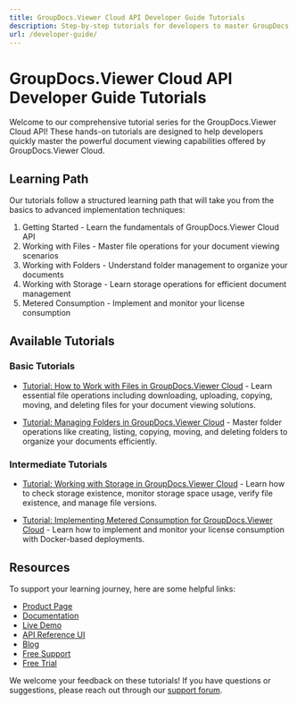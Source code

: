 ```yaml
---
title: GroupDocs.Viewer Cloud API Developer Guide Tutorials
description: Step-by-step tutorials for developers to master GroupDocs.Viewer Cloud API capabilities from basic to advanced features
url: /developer-guide/
---
```


# GroupDocs.Viewer Cloud API Developer Guide Tutorials

Welcome to our comprehensive tutorial series for the GroupDocs.Viewer Cloud API! These hands-on tutorials are designed to help developers quickly master the powerful document viewing capabilities offered by GroupDocs.Viewer Cloud.

## Learning Path

Our tutorials follow a structured learning path that will take you from the basics to advanced implementation techniques:

1. Getting Started - Learn the fundamentals of GroupDocs.Viewer Cloud API
2. Working with Files - Master file operations for your document viewing scenarios
3. Working with Folders - Understand folder management to organize your documents
4. Working with Storage - Learn storage operations for efficient document management
5. Metered Consumption - Implement and monitor your license consumption

## Available Tutorials

### Basic Tutorials

- [Tutorial: How to Work with Files in GroupDocs.Viewer Cloud](/developer-guide/working-with-files/) - Learn essential file operations including downloading, uploading, copying, moving, and deleting files for your document viewing solutions.

- [Tutorial: Managing Folders in GroupDocs.Viewer Cloud](/developer-guide/working-with-folder/) - Master folder operations like creating, listing, copying, moving, and deleting folders to organize your documents efficiently.

### Intermediate Tutorials

- [Tutorial: Working with Storage in GroupDocs.Viewer Cloud](/developer-guide/working-with-storage/) - Learn how to check storage existence, monitor storage space usage, verify file existence, and manage file versions.

- [Tutorial: Implementing Metered Consumption for GroupDocs.Viewer Cloud](/developer-guide/metered-consumption/) - Learn how to implement and monitor your license consumption with Docker-based deployments.

## Resources

To support your learning journey, here are some helpful links:

- [Product Page](https://products.groupdocs.cloud/viewer/)
- [Documentation](https://docs.groupdocs.cloud/viewer/)
- [Live Demo](https://products.groupdocs.app/viewer/family)
- [API Reference UI](https://reference.groupdocs.cloud/viewer/)
- [Blog](https://blog.groupdocs.cloud/categories/groupdocs.viewer-cloud-product-family/)
- [Free Support](https://forum.groupdocs.cloud/c/viewer/9)
- [Free Trial](https://dashboard.groupdocs.cloud/#/apps)

We welcome your feedback on these tutorials! If you have questions or suggestions, please reach out through our [support forum](https://forum.groupdocs.cloud/c/viewer/9).
